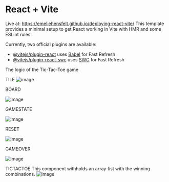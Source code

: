 # React + Vite
Live at:  https://emeliehensfelt.github.io/deploying-react-vite/
This template provides a minimal setup to get React working in Vite with HMR and some ESLint rules.

Currently, two official plugins are available:

- [@vitejs/plugin-react](https://github.com/vitejs/vite-plugin-react/blob/main/packages/plugin-react/README.md) uses [Babel](https://babeljs.io/) for Fast Refresh
- [@vitejs/plugin-react-swc](https://github.com/vitejs/vite-plugin-react-swc) uses [SWC](https://swc.rs/) for Fast Refresh

The logic of the Tic-Tac-Toe game

TILE 
![image](https://github.com/emeliehensfelt/deploying-react-vite/assets/137898083/bcad51f8-3773-46b2-b749-786d1bc65f17)

BOARD

![image](https://github.com/emeliehensfelt/deploying-react-vite/assets/137898083/2fe1e678-68fc-4cb2-af7f-157072547748)

GAMESTATE

![image](https://github.com/emeliehensfelt/deploying-react-vite/assets/137898083/86ef75c8-04a1-4d33-b936-c625d4e569fc)

RESET

![image](https://github.com/emeliehensfelt/deploying-react-vite/assets/137898083/9e075259-2eda-442a-9703-66a4ed013b83)

GAMEOVER

![image](https://github.com/emeliehensfelt/deploying-react-vite/assets/137898083/5fee530c-0109-4f5b-a1c6-498b82e10d3e)

TICTACTOE 
This component withholds an array-list with the winning combinations. 
![image](https://github.com/emeliehensfelt/deploying-react-vite/assets/137898083/e581b560-6bff-4a4a-9ed3-cf6400749db9)
